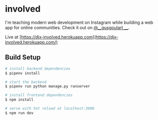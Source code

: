 # involved

I'm teaching modern web development on Instagram while building a web app for online communities. Check it out on [@__gusgoulart __](https://www.instagram.com/__gusgoulart__/).

Live at [https://djx-involved.herokuapp.com](https://djx-involved.herokuapp.com/)



## Build Setup

``` bash
# install backend dependencies
$ pipenv install

# start the backend
$ pipenv run python manage.py runserver

# install frontend dependencies
$ npm install

# serve with hot reload at localhost:3000
$ npm run dev
```